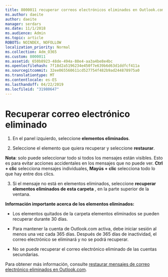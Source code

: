 ```yaml
---
title: 8000011 recuperar correos electrónicos eliminados en Outlook.com
ms.author: daeite
author: daeite
manager: serdars
ms.date: 11/1/2018
ms.audience: Admin
ms.topic: article
ROBOTS: NOINDEX, NOFOLLOW
localization_priority: Normal
ms.collection: Adm_O365
ms.custom: 8000011
ms.assetid: 650b8923-48de-494a-88e4-aa3a4be8e4bc
ms.openlocfilehash: 7f18d2a5196234e450f7e639b6d63d1ddfcf411a
ms.sourcegitcommit: 32ee065560611cd527754f482b9ad244878975a0
ms.translationtype: MT
ms.contentlocale: es-ES
ms.lasthandoff: 04/22/2019
ms.locfileid: "31980647"
---
```

# <a name="recover-deleted-email"></a>Recuperar correo electrónico eliminado

1. En el panel izquierdo, seleccione **elementos eliminados**. 
    
2. Seleccione el elemento que quiera recuperar y seleccione **restaurar**. 
  
 **Nota**: solo puede seleccionar todo si todos los mensajes están visibles. Esto es para evitar acciones accidentales en los mensajes que no puede ver. **Ctrl + clic** selecciona mensajes individuales, **Mayús + clic** selecciona todo lo que hay entre dos clics. 
    
3. Si el mensaje no está en elementos eliminados, seleccione **recuperar elementos eliminados de esta carpeta** , en la parte superior de la ventana. 
    
 **Información importante acerca de los elementos eliminados:**
  
- Los elementos quitados de la carpeta elementos eliminados se pueden recuperar durante 30 días.
    
- Para mantener la cuenta de Outlook.com activa, debe iniciar sesión al menos una vez cada 365 días. Después de 365 días de inactividad, el correo electrónico se eliminará y no se podrá recuperar.
    
- No se puede recuperar el correo electrónico eliminado de las cuentas secundarias.
    
Para obtener más información, consulte [restaurar mensajes de correo electrónico eliminados en Outlook.com](https://go.microsoft.com/fwlink/p/?linkid=873117).
  

